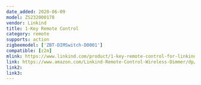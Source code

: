 ```yaml
---
date_added: 2020-06-09
model: ZS232000178
vendor: Linkind
title: 1-Key Remote Control
category: remote
supports: action
zigbeemodel: ['ZBT-DIMSwitch-D0001']
compatible: [z2m]
mlink: https://www.linkind.com/product/1-key-remote-control-for-linkind-zigbee-smart-lights/
link: https://www.amazon.com/Linkind-Remote-Control-Wireless-Dimmer/dp/B07V5VLRNL?ref_=ast_sto_dp
link2: 
link3: 
---
```

